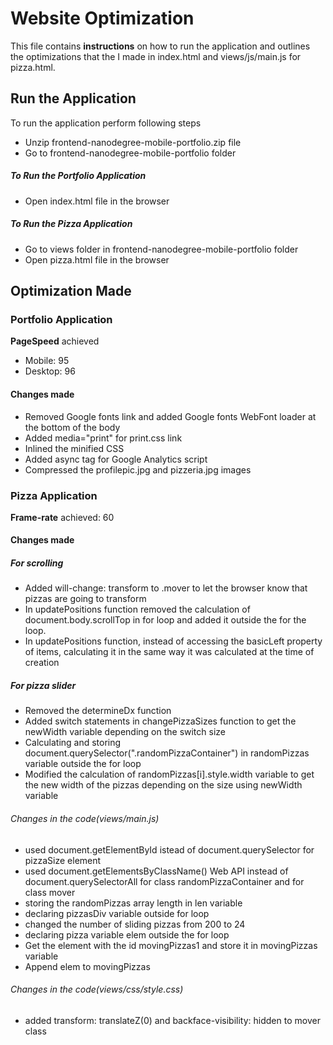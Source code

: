 # Website Optimization

This file contains **instructions** on how to run the application and outlines the optimizations that the I made in index.html and views/js/main.js for pizza.html.

## Run the Application
To run the application perform following steps
- Unzip frontend-nanodegree-mobile-portfolio.zip file
- Go to frontend-nanodegree-mobile-portfolio folder
##### To Run the Portfolio Application
  - Open index.html file in the browser
##### To Run the Pizza Application
  - Go to views folder in frontend-nanodegree-mobile-portfolio folder
  - Open pizza.html file in the browser

## Optimization Made

### Portfolio Application

**PageSpeed** achieved
-  Mobile: 95
- Desktop: 96
#### Changes made

- Removed Google fonts link and added Google fonts WebFont loader at the bottom of the body
- Added media="print" for print.css link
- Inlined the minified CSS
- Added async tag for Google Analytics script
- Compressed the profilepic.jpg and pizzeria.jpg images

### Pizza Application

**Frame-rate** achieved: 60

#### Changes made

##### For scrolling
- Added will-change: transform to .mover to let the browser know that pizzas are going to transform
- In updatePositions function removed the calculation of document.body.scrollTop in for loop and added it outside the for the loop.
- In updatePositions function, instead of accessing the basicLeft property of items, calculating it in the same way it was calculated at the time of creation

##### For pizza slider
- Removed the determineDx function
- Added switch statements in changePizzaSizes function to get the newWidth variable depending on the switch size
- Calculating and storing document.querySelector(".randomPizzaContainer") in randomPizzas variable outside the for loop
- Modified the calculation of randomPizzas[i].style.width variable to get the new width of the pizzas depending on the size using newWidth variable

###### Changes in the code(views/main.js)
- used document.getElementById istead of document.querySelector for pizzaSize element
- used document.getElementsByClassName() Web API instead of document.querySelectorAll for class randomPizzaContainer and for class mover
- storing the randomPizzas array length in len variable
- declaring pizzasDiv variable outside for loop
- changed the number of sliding pizzas from 200 to 24
- declaring pizza variable elem outside the for loop
- Get the element with the id movingPizzas1 and store it in movingPizzas variable
- Append elem to movingPizzas

###### Changes in the code(views/css/style.css)
- added transform: translateZ(0) and backface-visibility: hidden to mover class






























